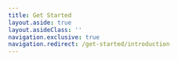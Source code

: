 ```yaml
---
title: Get Started
layout.aside: true
layout.asideClass: ''
navigation.exclusive: true
navigation.redirect: /get-started/introduction
---
```


